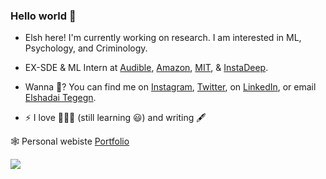 ### Hello world 👋

<!--
**ElshadaiK/elshadaiK** is a ✨ _special_ ✨ repository because its `README.md` (this file) appears on your GitHub profile.

Here are some ideas to get you started:


-->

- Elsh here! I'm currently working on research. I am interested in ML, Psychology, and Criminology. 
- EX-SDE & ML Intern at [Audible](https://audible.com), [Amazon](https://www.amazon.science/locations/tubingen), [MIT](https://sgi.mit.edu), & [InstaDeep](https://instadeep.com).


- Wanna 💬? You can find me on [Instagram](https://instagram.com/pour_qua), [Twitter](https://twitter.com/pour_qua), on [LinkedIn](https://www.linkedin.com/in/elshadai-tegegn/), or email [Elshadai Tegegn](mailto:elshadai.tegegn@gmail.com?subject=[GitHub]).






- ⚡ I love 🏀⛹️‍♀️ (still learning 😃) and writing 🖋


🕸 Personal webiste [Portfolio](https://elshadaik.github.io/)


<a href="">
  <img align="center" src="https://github-readme-stats.vercel.app/api?username=elshadaik&show_icons=true&theme=tokyonight" />
</a>
